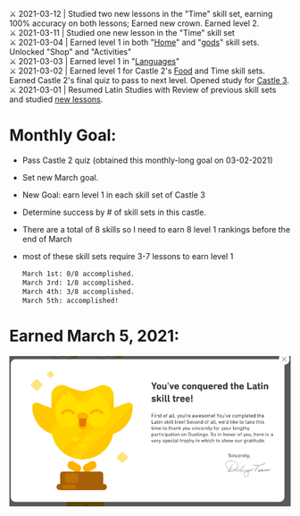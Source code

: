 ⚔️ 2021-03-12 | Studied two new lessons in the "Time" skill set, earning 100% accuracy on both lessons; Earned new crown.  Earned level 2.<br>
⚔️ 2021-03-11 | Studied one new lesson in the "Time" skill set<br>
:crossed_swords: 2021-03-04 | Earned level 1 in both "[Home](https://github.com/EO4wellness/T-I-L/blob/main/polyglot/latin/Castle-3/Home.md)" and "[gods](https://github.com/EO4wellness/T-I-L/blob/main/polyglot/latin/Castle-3/gods.md)" skill sets. Unlocked "Shop" and "Activities" <br>
:crossed_swords: 2021-03-03 | Earned level 1 in "[Languages](https://github.com/EO4wellness/T-I-L/blob/main/polyglot/latin/Castle-3/Language.md)" <br>
:crossed_swords: 2021-03-02 | Earned level 1 for Castle 2's [Food](https://github.com/EO4wellness/T-I-L/blob/main/polyglot/latin/Images/2021-03-02_Food-Lesson2.jpg) and Time skill sets. Earned Castle 2's final quiz to pass to next level.  Opened study for [Castle 3](https://github.com/EO4wellness/T-I-L/tree/main/polyglot/latin/Castle-3).<br>
:crossed_swords: 2021-03-01 | Resumed Latin Studies with Review of previous skill sets and studied [new lessons](https://github.com/EO4wellness/T-I-L/blob/main/polyglot/latin/Images/2021-03-01_Ace-Skill-Perfect-Scores.jpg). 

# Monthly Goal: 
* Pass Castle 2 quiz (obtained this monthly-long goal on 03-02-2021)
* Set new March goal.
* New Goal: earn level 1 in each skill set of Castle 3
* Determine success by # of skill sets in this castle.  
* There are a total of 8 skills so I need to earn 8 level 1 rankings before the end of March
* most of these skill sets require 3-7 lessons to earn level 1 

      March 1st: 0/8 accomplished. 
      March 3rd: 1/8 accomplished. 
      March 4th: 3/8 accomplished. 
      March 5th: accomplished!

# Earned March 5, 2021:

![earned](https://github.com/EO4wellness/T-I-L/blob/main/polyglot/latin/Images/2021-03-05-EO4Wellness-earned.png)
